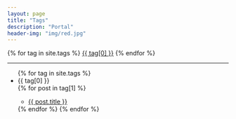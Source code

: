 ```yaml
---
layout: page
title: "Tags"
description: "Portal" 
header-img: "img/red.jpg" 
---
```



<div id='tag_cloud'>
{% for tag in site.tags %}
<a href="#{{ tag[0] }}" title="{{ tag[0] }}" rel="{{ tag[1].size }}">{{ tag[0] }}</a>
{% endfor %}
</div>


---


<ul class="listing">
{% for tag in site.tags %}
  <li class="listing-seperator" id="{{ tag[0] }}">{{ tag[0] }}</li>
{% for post in tag[1] %}
  <ul>
    <li class="listing-item">
    <a href="{{ post.url }}" title="{{ post.title }}">{{ post.title }}</a>
    </li>
  </ul>
{% endfor %}
{% endfor %}
</ul>

<script src="/media/js/jquery.min.js" type="text/javascript" charset="utf-8"></script>
<script src="/js/jquery.tagcloud.js" type="text/javascript" charset="utf-8"></script> 
<script language="javascript">
$.fn.tagcloud.defaults = {
    size: {start: 0.9, end: 2, unit: 'pt'},
      color: {start: '#f8e0e6', end: '#ff3333'}
};

$(function () {
    $('#tag_cloud a').tagcloud();
});
</script>
